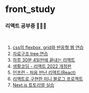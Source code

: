 # front_study
### 리액트 공부중 👩🏻‍💻
<!-- [공부 기록 노션 페이지 📝](https://www.notion.so/eeeyooon/Front-end-ee21695e15b54c87b5dedc9ab32b5d25) -->
<br>


1. [css의 flexbox, grid와 반응형 웹 연습](https://github.com/eeeyooon/front_study/tree/main/css)
2. [자료구조 tree 연습](https://github.com/eeeyooon/front_study/tree/main/tree_sample)
3. [하루 30분 4일만에 끝내는 리액트](https://github.com/eeeyooon/front_study/tree/main/react_test)
4. [생활코딩 - 리액트 2022 개정판](https://github.com/eeeyooon/front_study/tree/main/react-app)
5. [인프런 - 처음 만난 리액트(React)](https://github.com/eeeyooon/front_study/tree/main/react_inflern)
6. [리액트로 구현한 미니 블로그 프로젝트](https://github.com/eeeyooon/front_study/tree/main/mini_blog_project)
7. [Next.js 튜토리얼 실습](https://github.com/eeeyooon/front_study/tree/main/nextjs-blog) 

